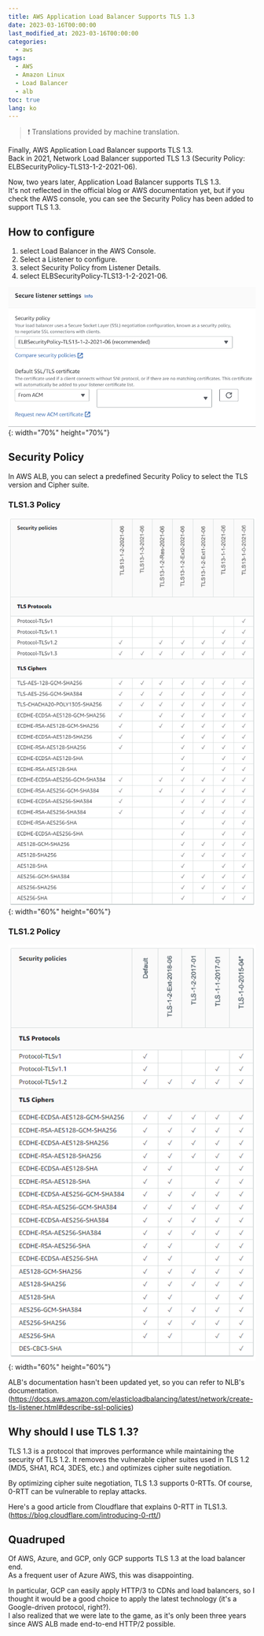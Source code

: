 ```yaml
---
title: AWS Application Load Balancer Supports TLS 1.3
date: 2023-03-16T00:00:00
last_modified_at: 2023-03-16T00:00:00
categories:
  - aws
tags:
  - AWS
  - Amazon Linux
  - Load Balancer
  - alb
toc: true
lang: ko
---
```


> ❗ Translations provided by machine translation.

Finally, AWS Application Load Balancer supports TLS 1.3.  
Back in 2021, Network Load Balancer supported TLS 1.3 (Security Policy: ELBSecurityPolicy-TLS13-1-2-2021-06).  

Now, two years later, Application Load Balancer supports TLS 1.3.  
It's not reflected in the official blog or AWS documentation yet, but if you check the AWS console, you can see the Security Policy has been added to support TLS 1.3.  

## How to configure
1. select Load Balancer in the AWS Console.
2. Select a Listener to configure.
3. select Security Policy from Listener Details.
4. select ELBSecurityPolicy-TLS13-1-2-2021-06.  

![ALB TLS 1.3](../../img/230316_TLS13_1.png){: width="70%" height="70%"}

## Security Policy  
In AWS ALB, you can select a predefined Security Policy to select the TLS version and Cipher suite.   

### TLS1.3 Policy
![ALB TLS 1.3](../../img/230316_TLS13_2.png){: width="60%" height="60%"}

### TLS1.2 Policy
![ALB TLS 1.2](../../img/230316_TLS13_3.png){: width="60%" height="60%"}

ALB's documentation hasn't been updated yet, so you can refer to NLB's documentation.  
(https://docs.aws.amazon.com/elasticloadbalancing/latest/network/create-tls-listener.html#describe-ssl-policies)

## Why should I use TLS 1.3?
TLS 1.3 is a protocol that improves performance while maintaining the security of TLS 1.2.
It removes the vulnerable cipher suites used in TLS 1.2 (MD5, SHA1, RC4, 3DES, etc.) and optimizes cipher suite negotiation.  

By optimizing cipher suite negotiation, TLS 1.3 supports 0-RTTs.
Of course, 0-RTT can be vulnerable to replay attacks.

Here's a good article from Cloudflare that explains 0-RTT in TLS1.3.  
(https://blog.cloudflare.com/introducing-0-rtt/)


## Quadruped  
Of AWS, Azure, and GCP, only GCP supports TLS 1.3 at the load balancer end.  
As a frequent user of Azure AWS, this was disappointing.  

In particular, GCP can easily apply HTTP/3 to CDNs and load balancers, so I thought it would be a good choice to apply the latest technology (it's a Google-driven protocol, right?).  
I also realized that we were late to the game, as it's only been three years since AWS ALB made end-to-end HTTP/2 possible.